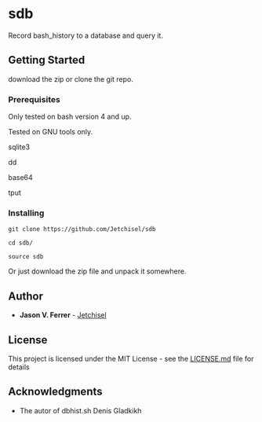 # sdb

Record bash_history to a database and query it.

## Getting Started

download the zip or clone the git repo.

### Prerequisites

Only tested on bash version 4 and up.

Tested on GNU tools only.

sqlite3

dd

base64

tput

### Installing

```
git clone https://github.com/Jetchisel/sdb
```
```
cd sdb/
```
```
source sdb
```
Or just download the zip file and unpack it somewhere.

## Author

* **Jason V. Ferrer** - [Jetchisel](https://github.com/Jetchisel)

## License

This project is licensed under the MIT License - see the [LICENSE.md](LICENSE.md) file for details

## Acknowledgments

* The autor of dbhist.sh Denis Gladkikh


